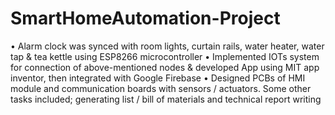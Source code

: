 # SmartHomeAutomation-Project
• Alarm clock was synced with room lights, curtain rails, water heater, water tap & tea kettle using ESP8266 microcontroller
• Implemented IOTs system for connection of above-mentioned nodes & developed App using MIT app inventor, then integrated with Google Firebase 
• Designed PCBs of HMI module and communication boards with sensors / actuators. Some other tasks included; generating list / bill of materials and technical report writing
